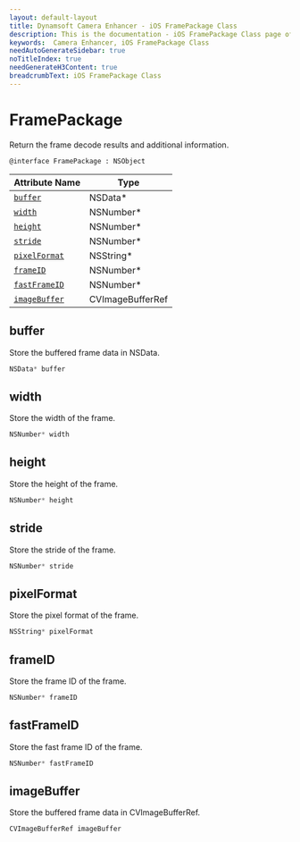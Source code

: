 ```yaml
---
layout: default-layout
title: Dynamsoft Camera Enhancer - iOS FramePackage Class
description: This is the documentation - iOS FramePackage Class page of Dynamsoft Camera Enhancer.
keywords:  Camera Enhancer, iOS FramePackage Class
needAutoGenerateSidebar: true
noTitleIndex: true
needGenerateH3Content: true
breadcrumbText: iOS FramePackage Class
---
```


# FramePackage

Return the frame decode results and additional information.

```objc
@interface FramePackage : NSObject
```

| Attribute Name | Type |
|------|------|
| [`buffer`](#buffer) | NSData* |
| [`width`](#width) | NSNumber* |
| [`height`](#height) | NSNumber* |
| [`stride`](#stride) | NSNumber* |
| [`pixelFormat`](#pixelformat) | NSString* |
| [`frameID`](#frameid) | NSNumber* |
| [`fastFrameID`](#fastframeid) | NSNumber* |
| [`imageBuffer`](#imagebuffer) | CVImageBufferRef |

## buffer

Store the buffered frame data in NSData.

```objectivec
NSData* buffer
```

## width

Store the width of the frame.

```objectivec
NSNumber* width
```

## height

Store the height of the frame.

```objectivec
NSNumber* height
```

## stride

Store the stride of the frame.

```objectivec
NSNumber* stride
```

## pixelFormat

Store the pixel format of the frame.

```objectivec
NSString* pixelFormat
```

## frameID

Store the frame ID of the frame.

```objectivec
NSNumber* frameID
```

## fastFrameID

Store the fast frame ID of the frame.

```objectivec
NSNumber* fastFrameID
```

## imageBuffer

Store the buffered frame data in CVImageBufferRef.

```objectivec
CVImageBufferRef imageBuffer
```
